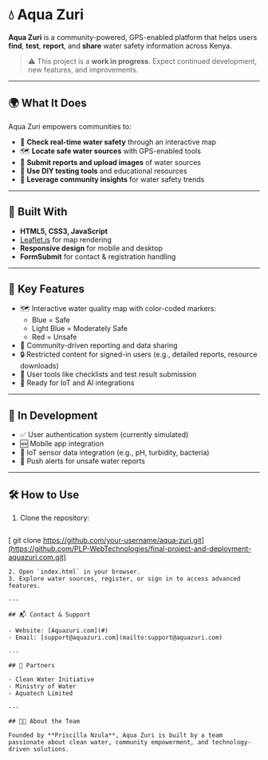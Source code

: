 
# 💧 Aqua Zuri

**Aqua Zuri** is a community-powered, GPS-enabled platform that helps users **find**, **test**, **report**, and **share** water safety information across Kenya.

> ⚠️ This project is a **work in progress**. Expect continued development, new features, and improvements.

---

## 🌍 What It Does

Aqua Zuri empowers communities to:

- 🚰 **Check real-time water safety** through an interactive map
- 🗺️ **Locate safe water sources** with GPS-enabled tools
- 📸 **Submit reports and upload images** of water sources
- 🧪 **Use DIY testing tools** and educational resources
- 🧠 **Leverage community insights** for water safety trends

---

## 🔧 Built With

- **HTML5, CSS3, JavaScript**
- [Leaflet.js](https://leafletjs.com/) for map rendering
- **Responsive design** for mobile and desktop
- **FormSubmit** for contact & registration handling

---

## 📸 Key Features

- 🗺️ Interactive water quality map with color-coded markers:
  - Blue = Safe
  - Light Blue = Moderately Safe
  - Red = Unsafe
- 👥 Community-driven reporting and data sharing
- 🔒 Restricted content for signed-in users (e.g., detailed reports, resource downloads)
- 🧰 User tools like checklists and test result submission
- 📱 Ready for IoT and AI integrations

---

## 🚧 In Development

- ✅ User authentication system (currently simulated)
- 🆕 Mobile app integration
- 📡 IoT sensor data integration (e.g., pH, turbidity, bacteria)
- 🔔 Push alerts for unsafe water reports

---

## 🛠️ How to Use

1. Clone the repository:
   ```bash
  [ git clone https://github.com/your-username/aqua-zuri.git](https://github.com/PLP-WebTechnologies/final-project-and-deployment-aquazuri.com.git)
   ```
2. Open `index.html` in your browser.
3. Explore water sources, register, or sign in to access advanced features.

---

## 📬 Contact & Support

- Website: [Aquazuri.com](#)
- Email: [support@aquazuri.com](mailto:support@aquazuri.com)

---

## 🤝 Partners

- Clean Water Initiative
- Ministry of Water
- Aquatech Limited

---

## 👩‍💼 About the Team

Founded by **Priscilla Nzula**, Aqua Zuri is built by a team passionate about clean water, community empowerment, and technology-driven solutions.
